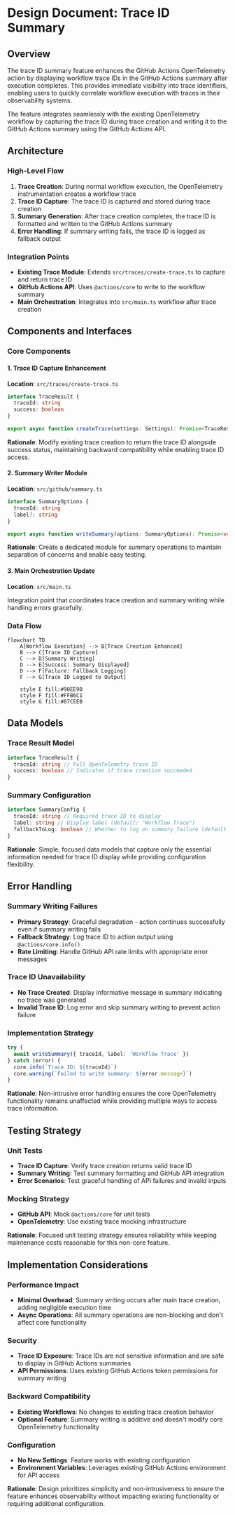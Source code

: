 # Design Document: Trace ID Summary

## Overview

The trace ID summary feature enhances the GitHub Actions OpenTelemetry action by
displaying workflow trace IDs in the GitHub Actions summary after execution
completes. This provides immediate visibility into trace identifiers, enabling
users to quickly correlate workflow execution with traces in their observability
systems.

The feature integrates seamlessly with the existing OpenTelemetry workflow by
capturing the trace ID during trace creation and writing it to the GitHub
Actions summary using the GitHub Actions API.

## Architecture

### High-Level Flow

1. **Trace Creation**: During normal workflow execution, the OpenTelemetry
   instrumentation creates a workflow trace
2. **Trace ID Capture**: The trace ID is captured and stored during trace
   creation
3. **Summary Generation**: After trace creation completes, the trace ID is
   formatted and written to the GitHub Actions summary
4. **Error Handling**: If summary writing fails, the trace ID is logged as
   fallback output

### Integration Points

- **Existing Trace Module**: Extends `src/traces/create-trace.ts` to capture and
  return trace ID
- **GitHub Actions API**: Uses `@actions/core` to write to the workflow summary
- **Main Orchestration**: Integrates into `src/main.ts` workflow after trace
  creation

## Components and Interfaces

### Core Components

#### 1. Trace ID Capture Enhancement

**Location**: `src/traces/create-trace.ts`

```typescript
interface TraceResult {
  traceId: string
  success: boolean
}

export async function createTrace(settings: Settings): Promise<TraceResult>
```

**Rationale**: Modify existing trace creation to return the trace ID alongside
success status, maintaining backward compatibility while enabling trace ID
access.

#### 2. Summary Writer Module

**Location**: `src/github/summary.ts`

```typescript
interface SummaryOptions {
  traceId: string
  label?: string
}

export async function writeSummary(options: SummaryOptions): Promise<void>
```

**Rationale**: Create a dedicated module for summary operations to maintain
separation of concerns and enable easy testing.

#### 3. Main Orchestration Update

**Location**: `src/main.ts`

Integration point that coordinates trace creation and summary writing while
handling errors gracefully.

### Data Flow

```mermaid
flowchart TD
    A[Workflow Execution] --> B[Trace Creation Enhanced]
    B --> C[Trace ID Capture]
    C --> D[Summary Writing]
    D --> E[Success: Summary Displayed]
    D --> F[Failure: Fallback Logging]
    F --> G[Trace ID Logged to Output]

    style E fill:#90EE90
    style F fill:#FFB6C1
    style G fill:#87CEEB
```

## Data Models

### Trace Result Model

```typescript
interface TraceResult {
  traceId: string // Full OpenTelemetry trace ID
  success: boolean // Indicates if trace creation succeeded
}
```

### Summary Configuration

```typescript
interface SummaryConfig {
  traceId: string // Required trace ID to display
  label: string // Display label (default: "Workflow Trace")
  fallbackToLog: boolean // Whether to log on summary failure (default: true)
}
```

**Rationale**: Simple, focused data models that capture only the essential
information needed for trace ID display while providing configuration
flexibility.

## Error Handling

### Summary Writing Failures

- **Primary Strategy**: Graceful degradation - action continues successfully
  even if summary writing fails
- **Fallback Strategy**: Log trace ID to action output using
  `@actions/core.info()`
- **Rate Limiting**: Handle GitHub API rate limits with appropriate error
  messages

### Trace ID Unavailability

- **No Trace Created**: Display informative message in summary indicating no
  trace was generated
- **Invalid Trace ID**: Log error and skip summary writing to prevent action
  failure

### Implementation Strategy

```typescript
try {
  await writeSummary({ traceId, label: 'Workflow Trace' })
} catch (error) {
  core.info(`Trace ID: ${traceId}`)
  core.warning(`Failed to write summary: ${error.message}`)
}
```

**Rationale**: Non-intrusive error handling ensures the core OpenTelemetry
functionality remains unaffected while providing multiple ways to access trace
information.

## Testing Strategy

### Unit Tests

- **Trace ID Capture**: Verify trace creation returns valid trace ID
- **Summary Writing**: Test summary formatting and GitHub API integration
- **Error Scenarios**: Test graceful handling of API failures and invalid inputs

### Mocking Strategy

- **GitHub API**: Mock `@actions/core` for unit tests
- **OpenTelemetry**: Use existing trace mocking infrastructure

**Rationale**: Focused unit testing strategy ensures reliability while keeping
maintenance costs reasonable for this non-core feature.

## Implementation Considerations

### Performance Impact

- **Minimal Overhead**: Summary writing occurs after main trace creation, adding
  negligible execution time
- **Async Operations**: All summary operations are non-blocking and don't affect
  core functionality

### Security

- **Trace ID Exposure**: Trace IDs are not sensitive information and are safe to
  display in GitHub Actions summaries
- **API Permissions**: Uses existing GitHub Actions token permissions for
  summary writing

### Backward Compatibility

- **Existing Workflows**: No changes to existing trace creation behavior
- **Optional Feature**: Summary writing is additive and doesn't modify core
  OpenTelemetry functionality

### Configuration

- **No New Settings**: Feature works with existing configuration
- **Environment Variables**: Leverages existing GitHub Actions environment for
  API access

**Rationale**: Design prioritizes simplicity and non-intrusiveness to ensure the
feature enhances observability without impacting existing functionality or
requiring additional configuration.
